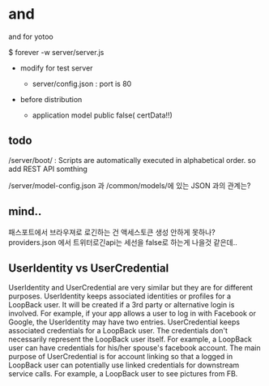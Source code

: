 and
===

and for yotoo

$ forever -w server/server.js

* modify for test server
  * server/config.json : port is 80

* before distribution
  * application model public false( certData!!)



## todo
/server/boot/ : Scripts are automatically executed in alphabetical order. so add REST API somthing

/server/model-config.json 과 /common/models/에 있는 JSON 과의 관계는?


## mind..
패스포트에서 브라우져로 로긴하는 건 액세스토큰 생성 안하게 못하나?
providers.json 에서 트위터로긴api는 세선을 false로 하는게 나을것 같은데..


## UserIdentity vs UserCredential
UserIdentity and UserCredential are very similar but they are for different purposes.
UserIdentity keeps associated identities or profiles for a LoopBack user. It will be created if a 3rd party or alternative login is involved. For example, if your app allows a user to log in with Facebook or Google, the UserIdentity may have two entries.
UserCredential keeps associated credentials for a LoopBack user. The credentials don't necessarily represent the LoopBack user itself. For example, a LoopBack user can have credentials for his/her spouse's facebook account. The main purpose of UserCredential is for account linking so that a logged in LoopBack user can potentially use linked credentials for downstream service calls. For example, a LoopBack user to see pictures from FB.
